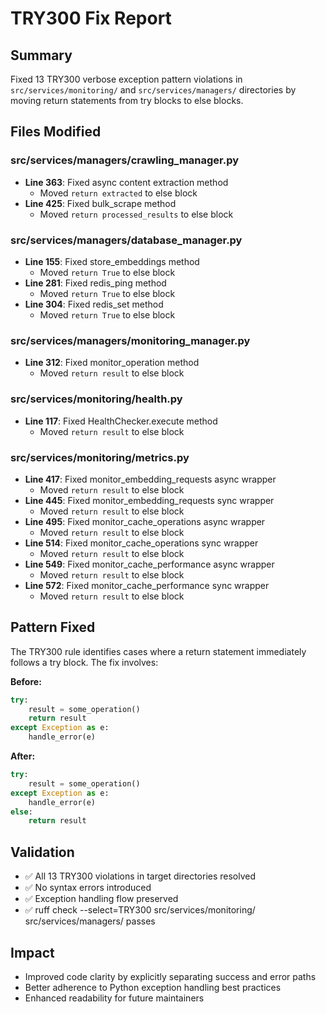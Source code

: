# TRY300 Fix Report

## Summary
Fixed 13 TRY300 verbose exception pattern violations in `src/services/monitoring/` and `src/services/managers/` directories by moving return statements from try blocks to else blocks.

## Files Modified

### src/services/managers/crawling_manager.py
- **Line 363**: Fixed async content extraction method
  - Moved `return extracted` to else block
- **Line 425**: Fixed bulk_scrape method  
  - Moved `return processed_results` to else block

### src/services/managers/database_manager.py
- **Line 155**: Fixed store_embeddings method
  - Moved `return True` to else block
- **Line 281**: Fixed redis_ping method
  - Moved `return True` to else block  
- **Line 304**: Fixed redis_set method
  - Moved `return True` to else block

### src/services/managers/monitoring_manager.py
- **Line 312**: Fixed monitor_operation method
  - Moved `return result` to else block

### src/services/monitoring/health.py
- **Line 117**: Fixed HealthChecker.execute method
  - Moved `return result` to else block

### src/services/monitoring/metrics.py
- **Line 417**: Fixed monitor_embedding_requests async wrapper
  - Moved `return result` to else block
- **Line 445**: Fixed monitor_embedding_requests sync wrapper
  - Moved `return result` to else block
- **Line 495**: Fixed monitor_cache_operations async wrapper
  - Moved `return result` to else block
- **Line 514**: Fixed monitor_cache_operations sync wrapper
  - Moved `return result` to else block
- **Line 549**: Fixed monitor_cache_performance async wrapper
  - Moved `return result` to else block
- **Line 572**: Fixed monitor_cache_performance sync wrapper
  - Moved `return result` to else block

## Pattern Fixed
The TRY300 rule identifies cases where a return statement immediately follows a try block. The fix involves:

**Before:**
```python
try:
    result = some_operation()
    return result
except Exception as e:
    handle_error(e)
```

**After:**
```python
try:
    result = some_operation()
except Exception as e:
    handle_error(e)
else:
    return result
```

## Validation
- ✅ All 13 TRY300 violations in target directories resolved
- ✅ No syntax errors introduced
- ✅ Exception handling flow preserved
- ✅ ruff check --select=TRY300 src/services/monitoring/ src/services/managers/ passes

## Impact
- Improved code clarity by explicitly separating success and error paths
- Better adherence to Python exception handling best practices
- Enhanced readability for future maintainers